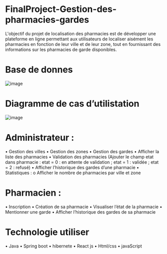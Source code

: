 # FinalProject-Gestion-des-pharmacies-gardes
L'objectif du projet de localisation des pharmacies est de développer une plateforme en ligne permettant aux utilisateurs de localiser aisément les pharmacies 
en fonction de leur ville et de leur zone, tout en fournissant des informations sur les pharmacies de garde disponibles.
# Base de donnes 
![image](https://github.com/simo-laaouibi/FinalProject-Gestion-des-pharmacies-gardes/assets/148088062/b17525e0-85ab-4f12-ba1e-8fcb2c116150)
# Diagramme de cas d’utilistation
![image](https://github.com/simo-laaouibi/FinalProject-Gestion-des-pharmacies-gardes/assets/148088062/e563f1e2-688c-43de-b04c-8a0e071fc4e1)

# Administrateur : 
• Gestion des villes
• Gestion des zones
• Gestion des gardes
• Afficher la liste des pharmacies
• Validation des pharmacies (Ajouter le champ etat dans pharmacie : etat = 0 : en attente de validation ; etat = 1 : validée ; etat = 2 : refusé)
• Afficher l’historique des gardes d’une pharmacie
• Statistiques : o Afficher le nombre de pharmacies par ville et zone
# Pharmacien : 
• Inscription
• Création de sa pharmacie
• Visualiser l’état de la pharmacie
• Mentionner une garde
• Afficher l’historique des gardes de sa pharmacie
# Technologie utiliser 
• Java
• Spring boot
• hibernete
• React js
• Html/css
• javaScript
